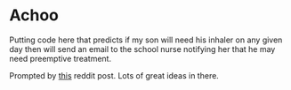 # Achoo
Putting code here that predicts if my son will need his inhaler on any given day then will send an email to the school nurse notifying her that he may need preemptive treatment.

Prompted by [this](https://www.reddit.com/r/Python/comments/70udwq/what_routine_tasks_do_you_automate_with_programs/) reddit post. Lots of great ideas in there.

